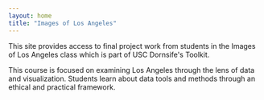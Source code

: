 ```yaml
---
layout: home
title: "Images of Los Angeles"
---
```


This site provides access to final project work from students in the Images of Los Angeles class which is part of USC Dornsife's Toolkit. 

This course is focused on examining Los Angeles through the lens of data and visualization. Students learn about data tools and methods through an ethical and practical framework.  
